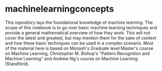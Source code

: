# machinelearningconcepts
This repository lays the foundational knowledge of machine learning. The scope of this notebook is to go over basic machine learning techniques and provide a general mathematical overview of how they work. This will not cover the latest and greatest, but may mention them for the sake of context and how these basic techniques can be used in a complex scenario. Most of the material here is based on Monash's Graduate level Master's course on Machine Learning, Christopher M. Bishop's "Pattern Recognition and Machine Learning" and Andrew Ng's course on Machine Learning (Standford). 
